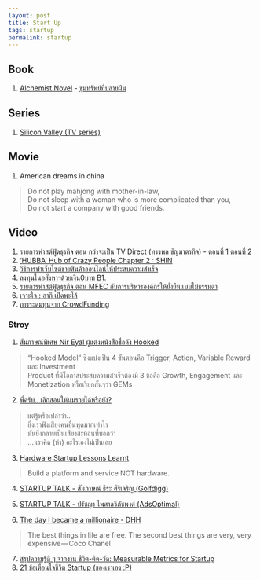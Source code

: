 ```yaml
---
layout: post
title: Start Up
tags: startup
permalink: startup
---
```


## Book
1. [Alchemist Novel](http://www.amazon.com/The-Alchemist-Paulo-Coelho/dp/0061122416) - [ขุมทรัพย์ที่ปลายฝัน](https://www.se-ed.com/product/ขุมทรัพย์สุดปลายฝัน.aspx?no=9786160421701)

## Series
1. [Silicon Valley (TV series)](http://www.hbo.com/silicon-valley/about/video/trailer.html)

<!-- more -->

## Movie

1. American dreams in china

  > Do not play mahjong with mother-in-law,  
  > Do not sleep with a woman who is more complicated than you,  
  > Do not start a company with good friends.  

## Video
1. รายการฟาสต์ฟู้ดธุรกิจ ตอน กว่าจะเป็น TV Direct (ทรงพล ชัญมาตรกิจ) - [ตอนที่ 1](https://www.youtube.com/watch?v=9T-dth2hdT8) [ตอนที่ 2](https://www.youtube.com/watch?v=wK14QYysBtU)
2. [‘HUBBA’ Hub of Crazy People Chapter 2 : SHIN](https://www.youtube.com/watch?v=c3OA3898wHY)
3. [วิธีการทำเว็บไซต์ขายสินค้าออนไลน์ให้ประสบความสำเร็จ](https://www.facebook.com/smartsme/videos/557504484399577/)
4. [ลงทุนในอสังหาฯด้วยเงิน0บาท B1.](https://www.youtube.com/watch?v=pNvfML-WhH4)
5. [รายการฟาสต์ฟู้ดธุรกิจ ตอน MFEC กับการบริหารองค์กรให้ยั่งยืนแบบไม่ธรรมดา](https://www.youtube.com/watch?v=RfeVCwE9pkk)
6. [เจาะใจ : อากี เป็ดพะโล้](https://www.youtube.com/watch?v=4au4MBL_G2s&list=PLFNE3s-klEBpsKIn7zU1yyX10ZmS-NlD3)
7. [การระดมทุนจาก CrowdFunding](https://www.youtube.com/watch?v=nlkgOh6Nv_Q)


### Stroy
1. [สัมภาษณ์พิเศษ Nir Eyal ผู้แต่งหนังสือชื่อดัง Hooked](http://techsauce.co/interviews/special-interview-nir-eyal-hooked/)

  >  “Hooked Model” ซึ่งแบ่งเป็น 4 ขั้นตอนคือ Trigger, Action, Variable  Reward และ Investment  
  >  Product ที่มีโอกาสประสบความสำเร็จต้องมี 3 ข้อคือ Growth, Engagement และ  Monetization หรือเรียกสั้นๆว่า GEMs  

2. [พี่ครับ..  เลิกสอนให้ผมรวยได้หรือยัง?](https://storylog.co/story/55320188b629ef9bebe59ee3)

  >  แต่รู้หรือเปล่าว่า..  
  > ยิ่งเราฟังเสียงคนอื่นพูดมากเท่าไร  
  > มันยิ่งกลายเป็นเสียงสะท้อนที่บอกว่า  
  > ... เราคิด (ห่า) อะไรเองไม่เป็นเลย  

3. [Hardware Startup Lessons Learnt](http://atthaphong.com/2015/11/07/79/)

  > Build a platform and service NOT hardware.

4. [STARTUP TALK - สัมภาษณ์ ธีระ ศิริเจริญ
   (Golfdigg)](https://www.facebook.com/notes/worawisut-page/startup-talk-สัมภาษณ์-ธีระ-ศิริเจริญ-golfdigg/695510590585089)

5. [STARTUP TALK - ปรัชญา ไพศาลวิภัชพงศ์
   (AdsOptimal)](https://www.facebook.com/notes/worawisut-page/startup-talk-ปรัชญา-ไพศาลวิภัชพงศ์-adsoptimal/695519070584241)

6. [The day I became a millionaire - DHH](https://medium.com/@dhh/the-day-i-became-a-millionaire-55d7dc4d8293#.q2013v1nk)

  > The best things in life are free. The second best things are very,
  > very expensive — Coco Chanel

7. [สรุปความรู้ดี ๆ จากงาน ชีวิต-ติด-วัด: Measurable Metrics for Startup](http://www.growthbee.com/startup-metrics/)
8. [21 ข้อเตือนใจชีวิต Startup (ของเราเอง :P)](https://medium.com/@pongchai.tang/i-ve-have-learned-from-my-startup-life-da3444d7be3c#.nvai4iiib)

